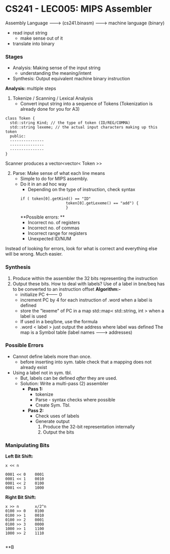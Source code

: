 # CS241 - LEC005: MIPS Assembler
Assembly Language ---> (cs241.binasm) ---> machine language (binary)

- read input string
  - make sense out of it
- translate into binary
### Stages
- Analysis: Making sense of the input string
  - understanding the meaning/intent
- Synthesis: Output equivalent machine binary instruction

**Analysis:** multiple steps
1. Tokenize / Scanning / Lexical Analysis
    - Convert input string into a sequence of Tokens (Tokenization is already done for you for A3)
  ```
class Token {
	std::string Kind; // the type of token (ID/REG/COMMA)
	std::string lexeme; // the actual input characters making up this token
	public:
	---------------
	---------------
	---------------
}
``` 
Scanner produces a vector<vector< Token >>

2. Parse: Make sense of what each line means
	- Simple to do for MIPS assembly.
	- Do it in an ad hoc way
	  - Depending on the type of instruction, check syntax
	  ```
	  if ( token[0].getKind() == "ID" 
						  token[0].getLexeme() == "add") {
						  }
	  ```
	  **Possible errors: **
	  - Incorrect no. of registers
	  - Incorrect no. of commas
	  - Incorrect range for registers
	  - Unexpected ID/NUM

Instead of looking for errors, look for what is correct and everything else will be wrong. Much easier.

### Synthesis
1. Produce within the assembler the 32 bits representing the instruction
2. Output these bits.
	How to deal with labels?
	Use of a label in bne/beq has to be converted to an instruction offset
	**Algorithm:-**
	- initialize PC <--- 0
	- increment PC by 4 for each instruction of .word when a label is defined
	- store the "lexeme" of PC in a map std::map< std::string, int > when a label is used
	- If used in a beq/bne, use the formula 
	- .word < label >
		just output the address where label was defined
		The map is a Symbol table (label names ---> addresses)

### Possible Errors
- Cannot define labels more than once.
  - before inserting into sym. table check that a mapping does not already exist
- Using a label not in sym. tbl.
  - But, labels can be defined *after* they are used.
  - Solution: Write a multi-pass (2) assembler
    - **Pass 1:** 
      - tokenize
      - Parse - syntax checks where possible
      - Create Sym. Tbl.
    - **Pass 2:**
      - Check uses of labels
      - Generate output
        1. Produce the 32-bit representation internally
        2. Output the bits

### Manipulating Bits
**Left Bit Shift:**
```
x << n

0001 << 0    0001
0001 << 1    0010
0001 << 2    0100
0001 << 3    1000

```

**Right Bit Shift:**
```
x >> n       x/2^n
0100 >> 0    0100
0100 >> 1    0010
0100 >> 2    0001
0100 >> 3    0000
1000 >> 1    1100
1000 >> 2    1110


```

**B
<!--stackedit_data:
eyJoaXN0b3J5IjpbLTE3NTQwNTU4NTcsMTYxODEzNzY4MSwtNj
c2NTMwNzg3LDc4NzQ3OTQ4OCwtNjU1MzE0NzYwLDEyMzcyODcw
OTMsLTM4MzEwMTQzMiwtNTQ1ODAwODZdfQ==
-->